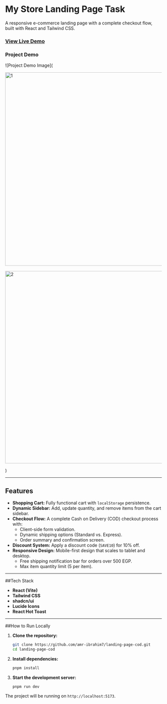 # My Store Landing Page Task

A responsive e-commerce landing page with a complete checkout flow, built with React and Tailwind CSS.

 ### [View Live Demo](https://landing-page-cod-psi.vercel.app/)


### Project Demo

![Project Demo Image](

<img width="1271" height="621" alt="1" src="https://github.com/user-attachments/assets/cdc64fc8-030e-4ded-af19-e143598c49eb" />

<br/>
<br/>

<img width="1280" height="618" alt="2" src="https://github.com/user-attachments/assets/7c6f9c02-3056-418e-998a-9784592bc559" />

)


---

## Features

- **Shopping Cart:** Fully functional cart with `localStorage` persistence.
- **Dynamic Sidebar:** Add, update quantity, and remove items from the cart sidebar.
- **Checkout Flow:** A complete Cash on Delivery (COD) checkout process with:
  - Client-side form validation.
  - Dynamic shipping options (Standard vs. Express).
  - Order summary and confirmation screen.
- **Discount System:** Apply a discount code (`SAVE10`) for 10% off.
- **Responsive Design:** Mobile-first design that scales to tablet and desktop.
  - Free shipping notification bar for orders over 500 EGP.
  - Max item quantity limit (5 per item).

---

##Tech Stack

- **React (Vite)**
- **Tailwind CSS**
- **shadcn/ui**
- **Lucide Icons**
- **React Hot Toast**

---

##How to Run Locally

1.  **Clone the repository:**
    ```bash
    git clone https://github.com/amr-ibrahim7/landing-page-cod.git
    cd landing-page-cod
    ```
2.  **Install dependencies:**
    ```bash
    pnpm install
    ```

3.  **Start the development server:**
    ```bash
    pnpm run dev
    ```

The project will be running on `http://localhost:5173`.